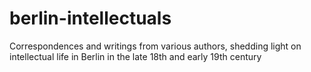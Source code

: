 # berlin-intellectuals
Correspondences and writings from various authors, shedding light on intellectual life in Berlin in the late 18th and early 19th century
